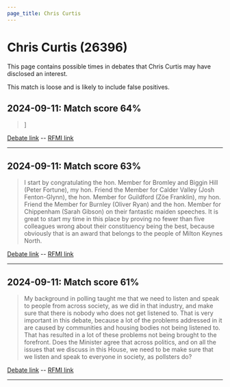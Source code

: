 ```yaml
---
page_title: Chris Curtis
---
```


# Chris Curtis  (26396)

This page contains possible times in debates that Chris Curtis may have disclosed an interest.

This match is loose and is likely to include false positives. 



## 2024-09-11: Match score 64%

>]

[Debate link](https://www.theyworkforyou.com/debates/?id=2024-09-11b.887.1)  --  [RFMI link](https://www.theyworkforyou.com/mp/26396/register)


---



## 2024-09-11: Match score 63%

>I start by congratulating the hon. Member for Bromley and Biggin Hill (Peter Fortune), my hon. Friend the Member for Calder Valley (Josh Fenton-Glynn), the hon. Member for Guildford (Zöe Franklin), my hon. Friend the Member for Burnley (Oliver Ryan) and the hon. Member for Chippenham (Sarah Gibson) on their fantastic maiden speeches. It is great to start my time in this place by proving no fewer than five colleagues wrong about their constituency being the best, because obviously that is an award that belongs to the people of Milton Keynes North.

[Debate link](https://www.theyworkforyou.com/debates/?id=2024-09-11b.887.1)  --  [RFMI link](https://www.theyworkforyou.com/mp/26396/register)


---



## 2024-09-11: Match score 61%

>My background in polling taught me that we need to listen and speak to people from across society, as we did in that industry, and make sure that there is nobody who does not get listened to. That is very important in this debate, because a lot of the problems addressed in it are caused by communities and housing bodies not being listened to. That has resulted in a lot of these problems not being brought to the forefront. Does the Minister agree that across politics, and on all the issues that we discuss in this House, we need to be make sure that we listen and speak to everyone in society, as pollsters do?

[Debate link](https://www.theyworkforyou.com/debates/?id=2024-09-11b.919.2)  --  [RFMI link](https://www.theyworkforyou.com/mp/26396/register)


---

